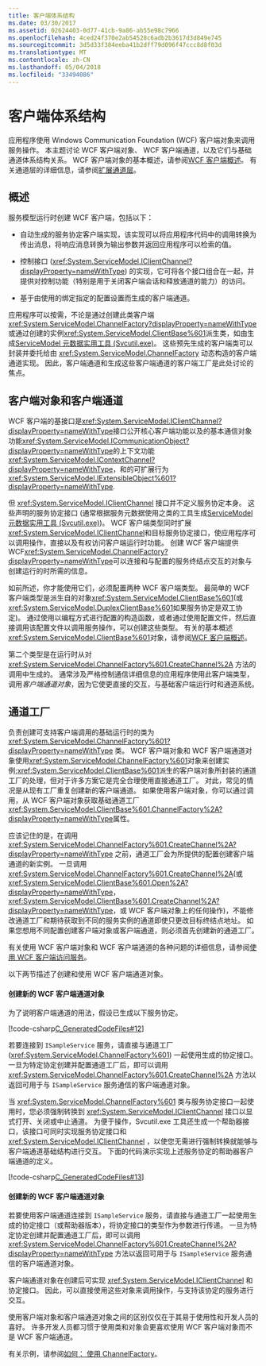 ```yaml
---
title: 客户端体系结构
ms.date: 03/30/2017
ms.assetid: 02624403-0d77-41cb-9a86-ab55e98c7966
ms.openlocfilehash: 4ced24f370e2ab54528c6adb2b3617d3d849e745
ms.sourcegitcommit: 3d5d33f384eeba41b2dff79d096f47ccc8d8f03d
ms.translationtype: MT
ms.contentlocale: zh-CN
ms.lasthandoff: 05/04/2018
ms.locfileid: "33494086"
---
```

# <a name="client-architecture"></a>客户端体系结构
应用程序使用 Windows Communication Foundation (WCF) 客户端对象来调用服务操作。 本主题讨论 WCF 客户端对象、 WCF 客户端通道，以及它们与基础通道体系结构关系。 WCF 客户端对象的基本概述，请参阅[WCF 客户端概述](../../../../docs/framework/wcf/wcf-client-overview.md)。 有关通道层的详细信息，请参阅[扩展通道层](../../../../docs/framework/wcf/extending/extending-the-channel-layer.md)。  
  
## <a name="overview"></a>概述  
 服务模型运行时创建 WCF 客户端，包括以下：  
  
-   自动生成的服务协定客户端实现，该实现可以将应用程序代码中的调用转换为传出消息，将响应消息转换为输出参数并返回应用程序可以检索的值。  
  
-   控制接口 (<xref:System.ServiceModel.IClientChannel?displayProperty=nameWithType>) 的实现，它可将各个接口组合在一起，并提供对控制功能（特别是用于关闭客户端会话和释放通道的能力）的访问。  
  
-   基于由使用的绑定指定的配置设置而生成的客户端通道。  
  
 应用程序可以按需，不论是通过创建此类客户端<xref:System.ServiceModel.ChannelFactory?displayProperty=nameWithType>或通过创建的实例<xref:System.ServiceModel.ClientBase%601>派生类，如由生成[ServiceModel 元数据实用工具 (Svcutil.exe)](../../../../docs/framework/wcf/servicemodel-metadata-utility-tool-svcutil-exe.md)。 这些预先生成的客户端类可以封装并委托给由 <xref:System.ServiceModel.ChannelFactory> 动态构造的客户端通道实现。 因此，客户端通道和生成这些客户端通道的客户端工厂是此处讨论的焦点。  
  
## <a name="client-objects-and-client-channels"></a>客户端对象和客户端通道  
 WCF 客户端的基接口是<xref:System.ServiceModel.IClientChannel?displayProperty=nameWithType>接口公开核心客户端功能以及的基本通信对象功能<xref:System.ServiceModel.ICommunicationObject?displayProperty=nameWithType>的上下文功能<xref:System.ServiceModel.IContextChannel?displayProperty=nameWithType>，和的可扩展行为<xref:System.ServiceModel.IExtensibleObject%601?displayProperty=nameWithType>.  
  
 但 <xref:System.ServiceModel.IClientChannel> 接口并不定义服务协定本身。 这些声明的服务协定接口 (通常根据服务元数据使用之类的工具生成[ServiceModel 元数据实用工具 (Svcutil.exe)](../../../../docs/framework/wcf/servicemodel-metadata-utility-tool-svcutil-exe.md))。 WCF 客户端类型同时扩展<xref:System.ServiceModel.IClientChannel>和目标服务协定接口，使应用程序可以调用操作，直接以及有权访问客户端运行时功能。 创建 WCF 客户端提供 WCF<xref:System.ServiceModel.ChannelFactory?displayProperty=nameWithType>可以连接和与配置的服务终结点交互的对象与创建运行的时所需的信息。  
  
 如前所述，你才能使用它们，必须配置两种 WCF 客户端类型。 最简单的 WCF 客户端类型是派生自的对象<xref:System.ServiceModel.ClientBase%601>(或<xref:System.ServiceModel.DuplexClientBase%601>如果服务协定是双工协定)。 通过使用以编程方式进行配置的构造函数，或者通过使用配置文件，然后直接调用该配置文件以调用服务操作，可以创建这些类型。 有关的基本概述<xref:System.ServiceModel.ClientBase%601>对象，请参阅[WCF 客户端概述](../../../../docs/framework/wcf/wcf-client-overview.md)。  
  
 第二个类型是在运行时从对 <xref:System.ServiceModel.ChannelFactory%601.CreateChannel%2A> 方法的调用中生成的。 通常涉及严格控制通信详细信息的应用程序使用此客户端类型，调用*客户端通道对象*，因为它使更直接的交互，与基础客户端运行时和通道系统。  
  
## <a name="channel-factories"></a>通道工厂  
 负责创建可支持客户端调用的基础运行时的类为 <xref:System.ServiceModel.ChannelFactory%601?displayProperty=nameWithType> 类。 WCF 客户端对象和 WCF 客户端通道对象使用<xref:System.ServiceModel.ChannelFactory%601>对象来创建实例;<xref:System.ServiceModel.ClientBase%601>派生的客户端对象所封装的通道工厂的处理，但对于许多方案它是完全合理使用直接通道工厂。 对此，常见的情况是从现有工厂重复创建新的客户端通道。 如果使用客户端对象，你可以通过调用，从 WCF 客户端对象获取基础通道工厂<xref:System.ServiceModel.ClientBase%601.ChannelFactory%2A?displayProperty=nameWithType>属性。  
  
 应该记住的是，在调用 <xref:System.ServiceModel.ChannelFactory%601.CreateChannel%2A?displayProperty=nameWithType> 之前，通道工厂会为所提供的配置创建客户端通道的新实例。 一旦调用<xref:System.ServiceModel.ChannelFactory%601.CreateChannel%2A>(或<xref:System.ServiceModel.ClientBase%601.Open%2A?displayProperty=nameWithType>， <xref:System.ServiceModel.ClientBase%601.CreateChannel%2A?displayProperty=nameWithType>，或 WCF 客户端对象上的任何操作)，不能修改通道工厂和期待获取到不同的服务实例的通道即使只更改目标终结点地址。 如果您想用不同配置创建客户端对象或客户端通道，则必须首先创建新的通道工厂。  
  
 有关使用 WCF 客户端对象和 WCF 客户端通道的各种问题的详细信息，请参阅[使用 WCF 客户端访问服务](../../../../docs/framework/wcf/feature-details/accessing-services-using-a-client.md)。  
  
 以下两节描述了创建和使用 WCF 客户端通道对象。  
  
#### <a name="creating-a-new-wcf-client-channel-object"></a>创建新的 WCF 客户端通道对象  
 为了说明客户端通道的用法，假设已生成以下服务协定。  
  
 [!code-csharp[C_GeneratedCodeFiles#12](../../../../samples/snippets/csharp/VS_Snippets_CFX/c_generatedcodefiles/cs/proxycode.cs#12)]  
  
 若要连接到 `ISampleService` 服务，请直接与通道工厂 (<xref:System.ServiceModel.ChannelFactory%601>) 一起使用生成的协定接口。 一旦为特定协定创建并配置通道工厂后，即可以调用 <xref:System.ServiceModel.ChannelFactory%601.CreateChannel%2A> 方法以返回可用于与 `ISampleService` 服务通信的客户端通道对象。  
  
 当 <xref:System.ServiceModel.ChannelFactory%601> 类与服务协定接口一起使用时，您必须强制转换到 <xref:System.ServiceModel.IClientChannel> 接口以显式打开、关闭或中止通道。 为便于操作，Svcutil.exe 工具还生成一个帮助器接口，该接口可同时实现服务协定接口和 <xref:System.ServiceModel.IClientChannel> ，以使您无需进行强制转换就能够与客户端通道基础结构进行交互。 下面的代码演示实现上述服务协定的帮助器客户端通道的定义。  
  
 [!code-csharp[C_GeneratedCodeFiles#13](../../../../samples/snippets/csharp/VS_Snippets_CFX/c_generatedcodefiles/cs/proxycode.cs#13)]  
  
#### <a name="creating-a-new-wcf-client-channel-object"></a>创建新的 WCF 客户端通道对象  
 若要使用客户端通道连接到 `ISampleService` 服务，请直接与通道工厂一起使用生成的协定接口（或帮助器版本），将协定接口的类型作为参数进行传递。 一旦为特定协定创建并配置通道工厂后，即可以调用 <xref:System.ServiceModel.ChannelFactory%601.CreateChannel%2A?displayProperty=nameWithType> 方法以返回可用于与 `ISampleService` 服务通信的客户端通道对象。  
  
 客户端通道对象在创建后可实现 <xref:System.ServiceModel.IClientChannel> 和协定接口。 因此，可以直接使用这些对象来调用操作，与支持该协定的服务进行交互。  
  
 使用客户端对象和客户端通道对象之间的区别仅仅在于其易于使用性和开发人员的喜好。 许多开发人员都习惯于使用类和对象会更喜欢使用 WCF 客户端对象而不是 WCF 客户端通道。  
  
 有关示例，请参阅[如何： 使用 ChannelFactory](../../../../docs/framework/wcf/feature-details/how-to-use-the-channelfactory.md)。
